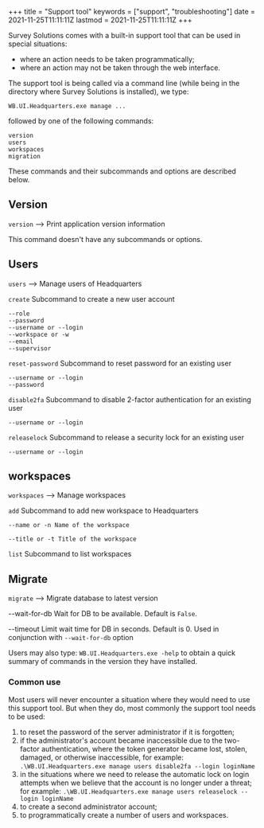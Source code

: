 +++
title = "Support tool"
keywords = ["support", "troubleshooting"]
date = 2021-11-25T11:11:11Z
lastmod = 2021-11-25T11:11:11Z
+++

Survey Solutions comes with a built-in support tool that can be used in special situations:

- where an action needs to be taken programmatically;
- where an action may not be taken through the web interface.

The support tool is being called via a command line (while being in the directory where Survey Solutions is installed), we type:
```
WB.UI.Headquarters.exe manage ...
```

followed by one of the following commands:
```
version
users
workspaces
migration
```

These commands and their subcommands and options are described below.

## Version
`version` --> Print application version information

This command doesn't have any subcommands or options.

## Users

`users` --> Manage users of Headquarters

  `create` Subcommand to create a new user account

    --role
    --password
    --username or --login
    --workspace or -w
    --email
    --supervisor
  `reset-password` Subcommand to reset password for an existing user

    --username or --login
    --password

  `disable2fa` Subcommand to disable 2-factor authentication for an existing user

    --username or --login

  `releaselock` Subcommand to release a security lock for an existing user

    --username or --login

## workspaces

`workspaces` --> Manage workspaces

  `add` Subcommand to add new workspace to Headquarters

    --name or -n Name of the workspace

    --title or -t Title of the workspace

  `list` Subcommand to list workspaces

## Migrate

`migrate` --> Migrate database to latest version

  --wait-for-db Wait for DB to be available. Default is `False`.

  --timeout Limit wait time for DB in seconds. Default is 0. Used in conjunction with `--wait-for-db` option

Users may also type: `WB.UI.Headquarters.exe -help` to obtain a quick summary of commands in the version they have installed.

### Common use

Most users will never encounter a situation where they would need to use this support tool. But when they do, most commonly the support tool needs to be used:

1. to reset the password of the server administrator if it is forgotten;
2. if the administrator's account became inaccessible due to the two-factor authentication, where the token generator became lost, stolen, damaged, or otherwise inaccessible, for example: `.\WB.UI.Headquarters.exe manage users disable2fa --login loginName`
3. in the situations where we need to release the automatic lock on login attempts when we believe that the account is no longer under a threat; for example: `.\WB.UI.Headquarters.exe manage users releaselock --login loginName`
4. to create a second administrator account;
5. to programmatically create a number of users and workspaces.
